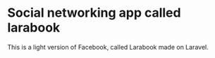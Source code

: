 # Social networking app called larabook 

This is a light version of Facebook, called Larabook made on Laravel.


